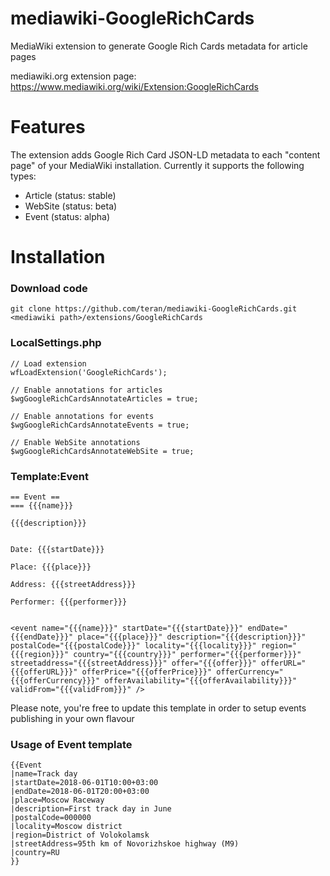 # mediawiki-GoogleRichCards
MediaWiki extension to generate Google Rich Cards metadata for article pages

mediawiki.org extension page: https://www.mediawiki.org/wiki/Extension:GoogleRichCards

# Features
The extension adds Google Rich Card JSON-LD metadata to each "content page" of your MediaWiki installation.
Currently it supports the following types:

 * Article (status: stable)
 * WebSite (status: beta)
 * Event (status: alpha)

# Installation

### Download code
```
git clone https://github.com/teran/mediawiki-GoogleRichCards.git <mediawiki path>/extensions/GoogleRichCards
```

### LocalSettings.php
```
// Load extension
wfLoadExtension('GoogleRichCards');

// Enable annotations for articles
$wgGoogleRichCardsAnnotateArticles = true;

// Enable annotations for events
$wgGoogleRichCardsAnnotateEvents = true;

// Enable WebSite annotations
$wgGoogleRichCardsAnnotateWebSite = true;
```

### Template:Event
```
== Event ==
=== {{{name}}}

{{{description}}}


Date: {{{startDate}}}

Place: {{{place}}}

Address: {{{streetAddress}}}

Performer: {{{performer}}}


<event name="{{{name}}}" startDate="{{{startDate}}}" endDate="{{{endDate}}}" place="{{{place}}}" description="{{{description}}}" postalCode="{{{postalCode}}}" locality="{{{locality}}}" region="{{{region}}}" country="{{{country}}}" performer="{{{performer}}}" streetaddress="{{{streetAddress}}}" offer="{{{offer}}}" offerURL="{{{offerURL}}}" offerPrice="{{{offerPrice}}}" offerCurrency="{{{offerCurrency}}}" offerAvailability="{{{offerAvailability}}}" validFrom="{{{validFrom}}}" />
```

Please note, you're free to update this template in order to setup events publishing in your own flavour

### Usage of Event template

```
{{Event
|name=Track day
|startDate=2018-06-01T10:00+03:00
|endDate=2018-06-01T20:00+03:00
|place=Moscow Raceway
|description=First track day in June
|postalCode=000000
|locality=Moscow district
|region=District of Volokolamsk
|streetAddress=95th km of Novorizhskoe highway (М9)
|country=RU
}}
```
